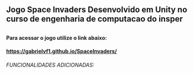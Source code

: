<h2>Jogo Space Invaders Desenvolvido em Unity no curso de engenharia de computacao do insper<h2>

**<h4>Para acessar o jogo utilize o link abaixo:<h4> https://gabrielvf1.github.io/SpaceInvaders/** 

*<h6>FUNCIONALIDADES ADICIONADAS:<h6>*
